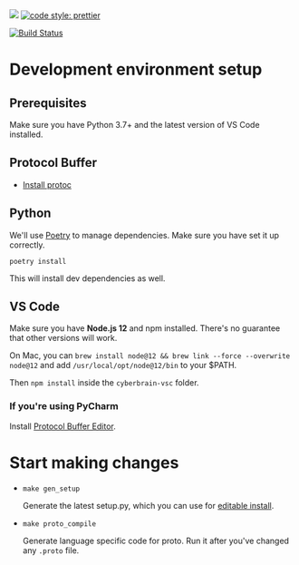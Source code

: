 <img src="https://img.shields.io/badge/code%20style-black-000000.svg">
<a href="#badge">
    <img alt="code style: prettier" src="https://img.shields.io/badge/code_style-prettier-ff69b4.svg?style=flat-square"></a>

[![Build Status](https://dev.azure.com/laike9m/laike9m/_apis/build/status/laike9m.cb-experimental?branchName=master)](https://dev.azure.com/laike9m/laike9m/_build/latest?definitionId=2&branchName=master)


# Development environment setup

## Prerequisites

Make sure you have Python 3.7+ and the latest version of VS Code installed.

## Protocol Buffer
- [Install protoc](https://google.github.io/proto-lens/installing-protoc.html)

## Python
We'll use [Poetry](https://python-poetry.org/) to manage dependencies. Make sure you have set it up correctly.
```
poetry install
```
This will install dev dependencies as well.

## VS Code

Make sure you have **Node.js 12** and npm installed. There's no guarantee that other versions will work.

On Mac, you can `brew install node@12 && brew link --force --overwrite node@12` and add `/usr/local/opt/node@12/bin` to your $PATH.

Then `npm install` inside the `cyberbrain-vsc` folder.

### If you're using PyCharm
Install [Protocol Buffer Editor](https://plugins.jetbrains.com/plugin/14004-protocol-buffer-editor).

# Start making changes

- `make gen_setup`
   
   Generate the latest setup.py, which you can use for [editable install](https://stackoverflow.com/a/35064498/2142577).
    
- `make proto_compile`

   Generate language specific code for proto. Run it after you've changed any `.proto` file.
